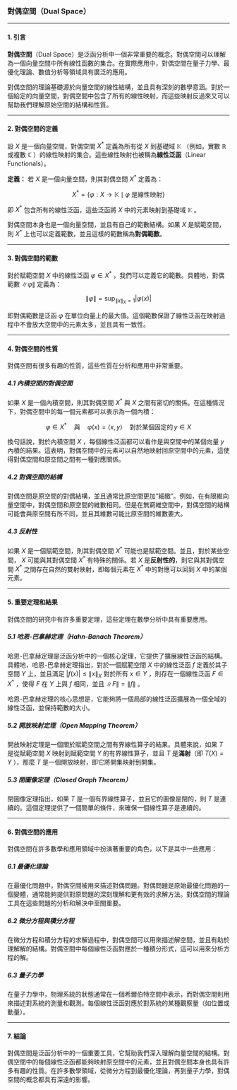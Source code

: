 ### 對偶空間（Dual Space）

---

#### 1. 引言

**對偶空間**（Dual Space）是泛函分析中一個非常重要的概念。對偶空間可以理解為一個向量空間中所有線性函數的集合。在實際應用中，對偶空間在量子力學、最優化理論、數值分析等領域具有廣泛的應用。

對偶空間的理論基礎源於向量空間的線性結構，並且具有深刻的數學意涵。對於一個給定的向量空間，對偶空間中包含了所有的線性映射，而這些映射反過來又可以幫助我們理解原始空間的結構和性質。

---

#### 2. 對偶空間的定義

設  $`X`$  是一個向量空間，對偶空間  $`X^*`$  定義為所有從  $`X`$  到基礎域  $`\mathbb{K}`$ （例如，實數  $`\mathbb{R}`$  或複數  $`\mathbb{C}`$ ）的線性映射的集合。這些線性映射也被稱為**線性泛函**（Linear Functionals）。

**定義：** 若  $`X`$  是一個向量空間，則其對偶空間  $`X^*`$  定義為：

```math
X^* = \{ \varphi: X \to \mathbb{K} \mid \varphi \text{ 是線性映射} \}
```

即  $`X^*`$  包含所有的線性泛函，這些泛函將  $`X`$  中的元素映射到基礎域  $`\mathbb{K}`$ 。

對偶空間本身也是一個向量空間，並且有自己的範數結構。如果  $`X`$  是賦範空間，則  $`X^*`$  上也可以定義範數，並且這樣的範數稱為**對偶範數**。

---

#### 3. 對偶空間的範數

對於賦範空間  $`X`$  中的線性泛函  $`\varphi \in X^*`$ ，我們可以定義它的範數。具體地，對偶範數  $`\| \varphi \|`$  定義為：

```math
\| \varphi \| = \sup_{\| x \|_X = 1} |\varphi(x)|
```

即對偶範數是泛函  $`\varphi`$  在單位向量上的最大值。這個範數保證了線性泛函在映射過程中不會放大空間中的元素太多，並且具有一致性。

---

#### 4. 對偶空間的性質

對偶空間有很多有趣的性質，這些性質在分析和應用中非常重要。

##### 4.1 內積空間的對偶空間

如果  $`X`$  是一個內積空間，則其對偶空間  $`X^*`$  與  $`X`$  之間有密切的關係。在這種情況下，對偶空間中的每一個元素都可以表示為一個內積：

```math
\varphi \in X^* \quad \text{與} \quad \varphi(x) = \langle x, y \rangle \quad \text{對於某個固定的} \, y \in X
```

換句話說，對於內積空間  $`X`$ ，每個線性泛函都可以看作是與空間中的某個向量  $`y`$  內積的結果。這表明，對偶空間中的元素可以自然地映射回原空間中的元素，這使得對偶空間和原空間之間有一種對應關係。

##### 4.2 對偶空間的結構

對偶空間是原空間的對偶結構，並且通常比原空間更加“細緻”。例如，在有限維向量空間中，對偶空間和原空間的維數相同。但是在無窮維空間中，對偶空間的結構可能會與原空間有所不同，並且其維數可能比原空間的維數要大。

##### 4.3 反射性

如果  $`X`$  是一個賦範空間，則其對偶空間  $`X^*`$  可能也是賦範空間。並且，對於某些空間， $`X`$  可能與其對偶空間  $`X^*`$  有特殊的關係。若  $`X`$  是**反射性的**，則它與其對偶空間  $`X^*`$  之間存在自然的雙射映射，即每個元素在  $`X^*`$  中的對應可以回到  $`X`$  中的某個元素。

---

#### 5. 重要定理和結果

對偶空間的研究中有許多重要定理，這些定理在數學分析中具有重要應用。

##### 5.1 哈恩-巴拿赫定理（Hahn-Banach Theorem）

哈恩-巴拿赫定理是泛函分析中的一個核心定理，它提供了擴展線性泛函的結構。具體地，哈恩-巴拿赫定理指出，對於一個賦範空間  $`X`$  中的線性泛函  $`f`$  定義於其子空間  $`Y`$  上，並且滿足  $`|f(x)| \leq \| x \|_X`$  對於所有  $`x \in Y`$ ，則存在一個線性泛函  $`F \in X^*`$ ，使得  $`F`$  在  $`Y`$  上與  $`f`$  相同，並且  $`\| F \| = \| f \|`$ 。

哈恩-巴拿赫定理的核心思想是，它能夠將一個局部的線性泛函擴展為一個全域的線性泛函，並保持範數的大小。

##### 5.2 開放映射定理（Open Mapping Theorem）

開放映射定理是一個關於賦範空間之間有界線性算子的結果。具體來說，如果  $`T`$  是從賦範空間  $`X`$  映射到賦範空間  $`Y`$  的有界線性算子，並且  $`T`$  是**滿射**（即  $`T(X) = Y`$ ），那麼  $`T`$  是一個開放映射，即它將開集映射到開集。

##### 5.3 閉圖像定理（Closed Graph Theorem）

閉圖像定理指出，如果  $`T`$  是一個有界線性算子，並且它的圖像是閉的，則  $`T`$  是連續的。這個定理提供了一個簡單的條件，來確保一個線性算子是連續的。

---

#### 6. 對偶空間的應用

對偶空間在許多數學和應用領域中扮演著重要的角色，以下是其中一些應用：

##### 6.1 最優化理論

在最優化問題中，對偶空間被用來描述對偶問題。對偶問題是原始最優化問題的一個變體，通常能夠提供對原問題的深刻理解和更有效的求解方法。對偶空間的理論工具在這些問題的分析和解決中至關重要。

##### 6.2 微分方程與積分方程

在微分方程和積分方程的求解過程中，對偶空間可以用來描述解空間，並且有助於理解解的結構。對偶空間中每個線性泛函對應於一種積分形式，這可以用來分析方程的解。

##### 6.3 量子力學

在量子力學中，物理系統的狀態通常在一個希爾伯特空間中表示，而對偶空間則用來描述對系統的測量和觀測。每個線性泛函對應於對系統的某種觀察量（如位置或動量）。

---

#### 7. 結論

對偶空間是泛函分析中的一個重要工具，它幫助我們深入理解向量空間的結構。對偶空間中的每個線性泛函都能夠映射原空間中的元素，並且對偶空間本身也具有許多有趣的性質。在許多數學領域，從微分方程到最優化理論，再到量子力學，對偶空間的概念都具有深遠的影響。
